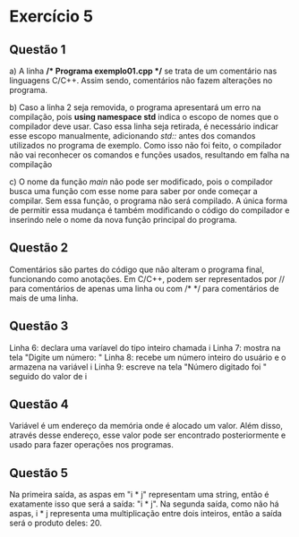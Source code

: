 # Exercício 5

## Questão 1

a) A linha __/* Programa exemplo01.cpp */__ se trata de um comentário nas linguagens C/C++. Assim sendo, comentários não fazem
alterações no programa.

b) Caso a linha 2 seja removida, o programa apresentará um erro na compilação, pois __using namespace std__ indica o escopo de nomes
que o compilador deve usar. Caso essa linha seja retirada, é necessário indicar esse escopo manualmente, adicionando _std::_ antes dos
comandos utilizados no programa de exemplo. Como isso não foi feito, o compilador não vai reconhecer os comandos e funções usados, 
resultando em falha na compilação

c) O nome da função _main_ não pode ser modificado, pois o compilador busca uma função com esse nome para saber por onde começar
a compilar. Sem essa função, o programa não será compilado. A única forma de permitir essa mudança é também modificando o código do 
compilador e inserindo nele o nome da nova função principal do programa.

## Questão 2

Comentários são partes do código que não alteram o programa final, funcionando como anotações. Em C/C++, podem ser representados por //
para comentários de apenas uma linha ou com \/*  \*/ para comentários de mais de uma linha.

## Questão 3

Linha 6: declara uma varíavel do tipo inteiro chamada i
Linha 7: mostra na tela "Digite um número: "
Linha 8: recebe um número inteiro do usuário e o armazena na variável i
Linha 9: escreve na tela "Número digitado foi " seguido do valor de i

## Questão 4

Variável é um endereço da memória onde é alocado um valor. Além disso, através desse endereço, esse valor pode ser encontrado
posteriormente e usado para fazer operações nos programas.

## Questão 5

Na primeira saída, as aspas em "i * j" representam uma string, então é exatamente isso que será a saída: "i * j".
Na segunda saída, como não há aspas, i * j representa uma multiplicação entre dois inteiros, então a saída será o produto deles: 20.
